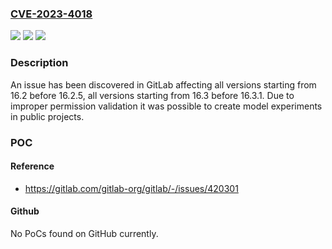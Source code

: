 ### [CVE-2023-4018](https://cve.mitre.org/cgi-bin/cvename.cgi?name=CVE-2023-4018)
![](https://img.shields.io/static/v1?label=Product&message=GitLab&color=blue)
![](https://img.shields.io/static/v1?label=Version&message=16.2%3C%2016.2.5%20&color=brighgreen)
![](https://img.shields.io/static/v1?label=Vulnerability&message=CWE-425%3A%20Direct%20Request%20('Forced%20Browsing')&color=brighgreen)

### Description

An issue has been discovered in GitLab affecting all versions starting from 16.2 before 16.2.5, all versions starting from 16.3 before 16.3.1. Due to improper permission validation it was possible to create model experiments in public projects.

### POC

#### Reference
- https://gitlab.com/gitlab-org/gitlab/-/issues/420301

#### Github
No PoCs found on GitHub currently.

